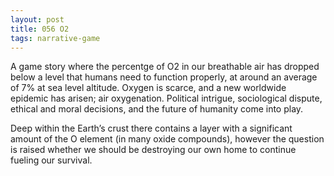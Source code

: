 ```yaml
---
layout: post
title: 056 O2
tags: narrative-game
---
```

A game story where the percentge of O2 in our breathable air has dropped below a level that humans need to function properly, at around an average of 7% at sea level altitude.  Oxygen is scarce, and a new worldwide epidemic has arisen; air oxygenation.  Political intrigue, sociological dispute, ethical and moral decisions, and the future of humanity come into play.

Deep within the Earth’s crust there contains a layer with a significant amount of the O element (in many oxide compounds), however the question is raised whether we should be destroying our own home to continue fueling our survival.
